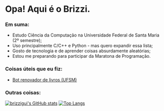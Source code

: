 # Opa! Aqui é o Brizzi.

### Em suma:
* Estudo Ciência da Computação na Universidade Federal de Santa Maria (2º semestre);
* Uso principalmente C/C++ e Python - mas quero expandir essa lista;
* Gosto de tecnologia e de aprender coisas absurdamente aleatórias;
* Estou me preparando para participar da Maratona de Programação.

### Coisas úteis que eu fiz:
* [Bot renovador de livros (UFSM)](https://github.com/brizzigui/renovador_biblioteca)

### Outras coisas:


[![brizzigui's GitHub stats](https://github-readme-stats.vercel.app/api?username=brizzigui&theme=midnight-purple&show_icons=true&hide_rank=true&border_color=7f3ace)](https://github.com/anuraghazra/github-readme-stats)
[![Top Langs](https://github-readme-stats.vercel.app/api/top-langs/?username=brizzigui&theme=midnight-purple&exclude_repo=copy_provas_antigas&border_color=7f3ace&layout=compact)](https://github.com/anuraghazra/github-readme-stats)
